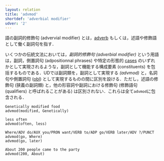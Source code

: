 ```yaml
---
layout: relation
title: 'advmod'
shortdef: 'adverbial modifier'
udver: '2'
---
```


語の副詞的修飾句 (advervial modifier) とは，[adverb](u-pos/ADV) もしくは，述語や修飾語として働く副詞句を指す．

いくつかの伝統文法においては，_副詞的修飾句 (adverbial modifier)_ という用語は，副詞，側置詞句 (adpositionnal phrases) や特定の形態的 [cases](u-feat/Case) のいずれかとして実現されるような，副詞として機能する構成要素 (constituents) を包括するものである．UDでは副詞類を，副詞として実現する _(advmod)_ と，名詞句や側置詞句 ([obl]()) として実現するものの間に区別を設ける．ただし，述語の修飾句 (狭義の副詞類) と，他の形容詞や副詞における修飾句 (修飾語句 (qualifiers) と呼ばれることがある) は区別されない．これらは全て`advmod`に包含される．

~~~ sdparse
Genetically modified food
advmod(modified, Genetically)
~~~

~~~ sdparse
less often
advmod(often, less)
~~~

~~~ sdparse
Where/ADV do/AUX you/PRON want/VERB to/ADP go/VERB later/ADV ?/PUNCT
advmod(go, Where)
advmod(go, later)
~~~

~~~ sdparse
About 200 people came to the party
advmod(200, About)
~~~

